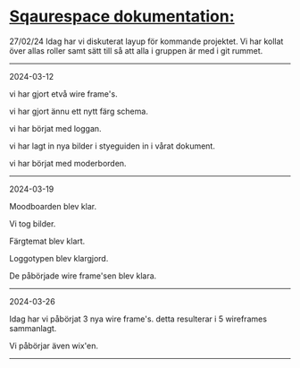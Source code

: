 

# <ins>**Sqaurespace dokumentation:**</ins>

27/02/24
Idag har vi diskuterat layup för kommande projektet. Vi har kollat över allas roller samt sätt till så att alla i gruppen är med i git rummet. 

------------------------------------------------------------------------------------------------------------------------------------------

2024-03-12 

vi har gjort etvå wire frame's.

vi har gjort ännu ett nytt färg schema.

vi har börjat med loggan.

vi har lagt in nya bilder i styeguiden in i vårat dokument.

vi har börjat med moderborden.

------------------------------------------------------------------------------------------------------------------------------------------

2024-03-19

Moodboarden blev klar.

Vi tog bilder.

Färgtemat blev klart.

Loggotypen blev klargjord.

De påbörjade wire frame'sen blev klara.

------------------------------------------------------------------------------------------------------------------------------------------

2024-03-26

Idag har vi påbörjat 3 nya wire frame's. detta resulterar i 5 wireframes sammanlagt.

Vi påbörjar även wix'en. 



------------------------------------------------------------------------------------------------------------------------------------------
